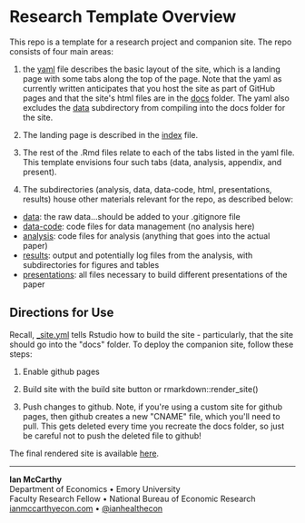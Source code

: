 # Research Template Overview

This repo is a template for a research project and companion site. The repo consists of four main areas:

1. the [yaml](_site.yml]) file describes the basic layout of the site, which is a landing page with some tabs along the top of the page. Note that the yaml as currently written anticipates that you host the site as part of GitHub pages and that the site's html files are in the [docs](/docs) folder. The yaml also excludes the [data](data) subdirectory from compiling into the docs folder for the site.

2. The landing page is described in the [index](index.Rmd) file.

3. The rest of the .Rmd files relate to each of the tabs listed in the yaml file. This template envisions four such tabs (data, analysis, appendix, and present). 

4. The subdirectories (analysis, data, data-code, html, presentations, results) house other materials relevant for the repo, as described below:

  - [data](data): the raw data...should be added to your .gitignore file
  - [data-code](data-code): code files for data management (no analysis here)
  - [analysis](analysis): code files for analysis (anything that goes into the actual paper)
  - [results](results): output and potentially log files from the analysis, with subdirectories for figures and tables
  - [presentations](presentations): all files necessary to build different presentations of the paper
  
  
## Directions for Use

Recall, [_site.yml](_site.yml) tells Rstudio how to build the site - particularly, that the site should go into the "docs" folder. To deploy the companion site, follow these steps:

1. Enable github pages

2. Build site with the build site button or rmarkdown::render_site()

3. Push changes to github. Note, if you're using a custom site for github pages, then github creates a new "CNAME" file, which you'll need to pull. This gets deleted every time you recreate the docs folder, so just be careful not to push the deleted file to github!


The final rendered site is available [here](https://imccart.github.io/research-template/).

--------------------------------------------------------------------------------

**Ian McCarthy**  
Department of Economics • Emory University<br>
Faculty Research Fellow • National Bureau of Economic Research<br>
[ianmccarthyecon.com](https://www.ianmccarthyecon.com) • [\@ianhealthecon](https://twitter.com/ianhealthecon)
